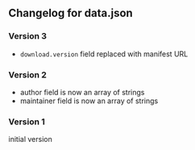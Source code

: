 ## Changelog for data.json

### Version 3

- `download.version` field replaced with manifest URL

### Version 2

- author field is now an array of strings
- maintainer field is now an array of strings

### Version 1
initial version
